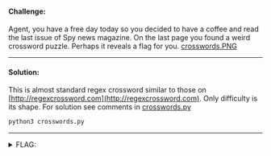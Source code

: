 #### Challenge:

Agent, you have a free day today so you decided to have a coffee and read the last issue of Spy news magazine. On the last page you found a weird crossword puzzle. Perhaps it reveals a flag for you. [crosswords.PNG](./crosswords.PNG ":ignore")

---

#### Solution:

This is almost standard regex crossword similar to those on [http://regexcrossword.com](http://regexcrossword.com).
Only difficulty is its shape. For solution see comments in [crosswords.py](./crosswords.py ":ignore")

```bash
python3 crosswords.py
```

---

<details><summary>FLAG:</summary>

```
CT18-TAKE-REST-NOST-RESS
```

</details>
